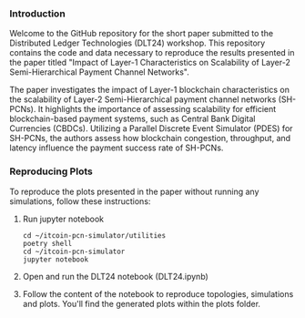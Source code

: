 
### Introduction

Welcome to the GitHub repository for the short paper submitted to the Distributed Ledger Technologies (DLT24) workshop. This repository contains the code and data necessary to reproduce the results presented in the paper titled "Impact of Layer-1 Characteristics on Scalability of Layer-2 Semi-Hierarchical Payment Channel Networks".

The paper investigates the impact of Layer-1 blockchain characteristics on the scalability of Layer-2 Semi-Hierarchical payment channel networks (SH-PCNs). It highlights the importance of assessing scalability for efficient blockchain-based payment systems, such as Central Bank Digital Currencies (CBDCs). Utilizing a Parallel Discrete Event Simulator (PDES) for SH-PCNs, the authors assess how blockchain congestion, throughput, and latency influence the payment success rate of SH-PCNs.

### Reproducing Plots

To reproduce the plots presented in the paper without running any simulations, follow these instructions:

1. Run jupyter notebook

    ```
    cd ~/itcoin-pcn-simulator/utilities
    poetry shell
    cd ~/itcoin-pcn-simulator
    jupyter notebook
    ```

2. Open and run the DLT24 notebook (DLT24.ipynb)

3. Follow the content of the notebook to reproduce topologies, simulations and plots. You'll find the generated plots within the plots folder.
